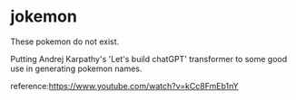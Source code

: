 # jokemon
These pokemon do not exist.

Putting Andrej Karpathy's 'Let's build chatGPT' transformer to some good use in generating pokemon names.

reference:https://www.youtube.com/watch?v=kCc8FmEb1nY
